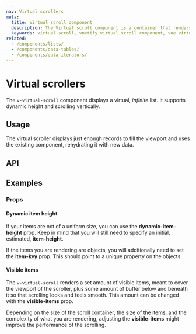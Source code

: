 ```yaml
---
nav: Virtual scrollers
meta:
  title: Virtual scroll component
  description: The Virtual scroll component is a container that renders only visible elements. It is useful when you need to display large amounts of uniform data.
  keywords: virtual scroll, vuetify virtual scroll component, vue virtual scroll component, v-virtual-scroll component
related:
  - /components/lists/
  - /components/data-tables/
  - /components/data-iterators/
---
```


# Virtual scrollers

The `v-virtual-scroll` component displays a virtual, _infinite_ list. It supports dynamic height and scrolling vertically.

<entry />

## Usage

The virtual scroller displays just enough records to fill the viewport and uses the existing component, rehydrating it with new data.

<usage name="v-virtual-scroll" />

## API

<api-inline />

## Examples

### Props

#### Dynamic item height

If your items are not of a uniform size, you can use the **dynamic-item-height** prop. Keep in mind that you will still need to specify an initial, estimated, **item-height**.

<example file="v-virtual-scroll/prop-dynamic-item-height" />

If the items you are rendering are objects, you will additionally need to set the **item-key** prop. This should point to a unique property on the objects.

<example file="v-virtual-scroll/prop-item-key" />

#### Visible items

The `v-virtual-scroll` renders a set amount of visible items, meant to cover the viewport of the scroller, plus some amount of buffer below and beneath it so that scrolling looks and feels smooth. This amount can be changed with the **visible-items** prop.

Depending on the size of the scroll container, the size of the items, and the complexity of what you are rendering, adjusting the **visible-items** might improve the performance of the scrolling.

<example file="v-virtual-scroll/prop-visible-items" />

<backmatter />
